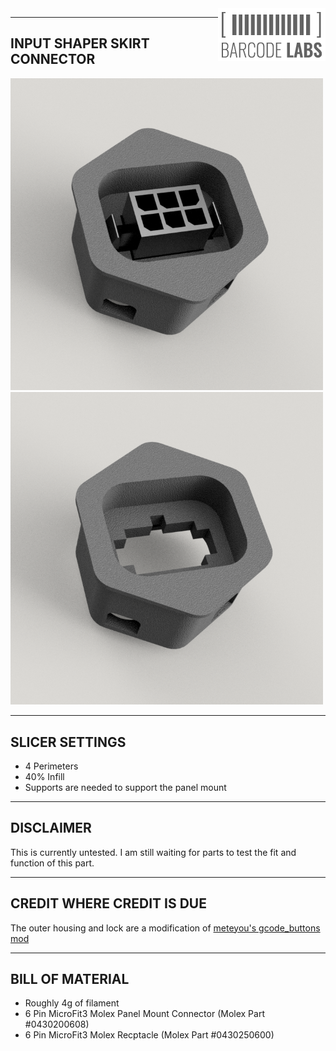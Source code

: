 <img align="right" width="172" height="84" src="IMAGES/BARCODE_LABS.png">

--------------------------------------------------------------------------------
INPUT SHAPER SKIRT CONNECTOR
--------------------------------------------------------------------------------
<img src="IMAGES/RENDER_1.png" width="500" title="Rendering of Input Shaper Skirt Connector">
<img src="IMAGES/RENDER_2.png" width="500" title="Rendering of Input Shaper Skirt Connector">

--------------------------------------------------------------------------------
SLICER SETTINGS
--------------------------------------------------------------------------------
- 4 Perimeters
- 40% Infill
- Supports are needed to support the panel mount

--------------------------------------------------------------------------------
DISCLAIMER
--------------------------------------------------------------------------------
This is currently untested.  I am still waiting for parts to test the fit and function of this part.

--------------------------------------------------------------------------------
CREDIT WHERE CREDIT IS DUE
--------------------------------------------------------------------------------
The outer housing and lock are a modification of [meteyou's gcode_buttons mod](https://github.com/VoronDesign/VoronUsers/tree/6276301a56bc56613037522765a65a276ac625d4/legacy_printers/printer_mods/meteyou/gcode_buttons)

--------------------------------------------------------------------------------
BILL OF MATERIAL
--------------------------------------------------------------------------------
- Roughly 4g of filament
- 6 Pin MicroFit3 Molex Panel Mount Connector (Molex Part #0430200608)
- 6 Pin MicroFit3 Molex Recptacle (Molex Part #0430250600)